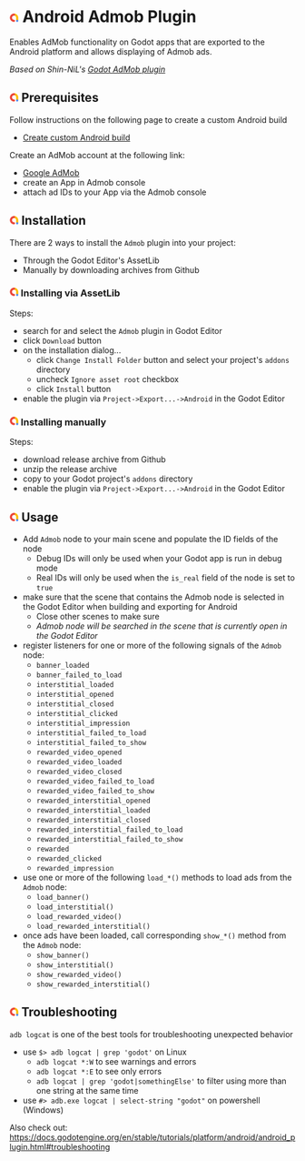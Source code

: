 # ![](admob/addon_template/icon.png?raw=true) Android Admob Plugin

Enables AdMob functionality on Godot apps that are exported to the Android platform and allows 
displaying of Admob ads.

_Based on Shin-NiL's [Godot AdMob plugin](https://github.com/Shin-NiL/Godot-Android-Admob-Plugin)_

## ![](admob/addon_template/icon.png?raw=true) Prerequisites
Follow instructions on the following page to create a custom Android build
- [Create custom Android build](https://docs.godotengine.org/en/stable/tutorials/export/android_custom_build.html)

Create an AdMob account at the following link:
- [Google AdMob](https://admob.google.com/)
- create an App in Admob console
- attach ad IDs to your App via the Admob console

## ![](admob/addon_template/icon.png?raw=true) Installation
There are 2 ways to install the `Admob` plugin into your project:
- Through the Godot Editor's AssetLib
- Manually by downloading archives from Github

### ![](admob/addon_template/icon.png?raw=true) Installing via AssetLib
Steps:
- search for and select the `Admob` plugin in Godot Editor
- click `Download` button
- on the installation dialog...
  - click `Change Install Folder` button and select your project's `addons` directory
  - uncheck `Ignore asset root` checkbox
  - click `Install` button
- enable the plugin via `Project->Export...->Android` in the Godot Editor

### ![](admob/addon_template/icon.png?raw=true) Installing manually
Steps:
- download release archive from Github
- unzip the release archive
- copy to your Godot project's `addons` directory
- enable the plugin via `Project->Export...->Android` in the Godot Editor

## ![](admob/addon_template/icon.png?raw=true) Usage
- Add `Admob` node to your main scene and populate the ID fields of the node
  - Debug IDs will only be used when your Godot app is run in debug mode
  - Real IDs will only be used when the `is_real` field of the node is set to `true`
- make sure that the scene that contains the Admob node is selected in the Godot Editor when building and exporting for Android
  - Close other scenes to make sure
  - _Admob node will be searched in the scene that is currently open in the Godot Editor_
- register listeners for one or more of the following signals of the `Admob` node:
    - `banner_loaded`
    - `banner_failed_to_load`
    - `interstitial_loaded`
    - `interstitial_opened`
    - `interstitial_closed`
    - `interstitial_clicked`
    - `interstitial_impression`
    - `interstitial_failed_to_load`
    - `interstitial_failed_to_show`
    - `rewarded_video_opened`
    - `rewarded_video_loaded`
    - `rewarded_video_closed`
    - `rewarded_video_failed_to_load`
    - `rewarded_video_failed_to_show`
    - `rewarded_interstitial_opened`
    - `rewarded_interstitial_loaded`
    - `rewarded_interstitial_closed`
    - `rewarded_interstitial_failed_to_load`
    - `rewarded_interstitial_failed_to_show`
    - `rewarded`
    - `rewarded_clicked`
    - `rewarded_impression`
- use one or more of the following `load_*()` methods to load ads from the `Admob` node:
    - `load_banner()`
    - `load_interstitial()`
    - `load_rewarded_video()`
    - `load_rewarded_interstitial()`
- once ads have been loaded, call corresponding `show_*()` method from the `Admob` node:
    - `show_banner()`
    - `show_interstitial()`
    - `show_rewarded_video()`
    - `show_rewarded_interstitial()`

## ![](admob/addon_template/icon.png?raw=true) Troubleshooting
`adb logcat` is one of the best tools for troubleshooting unexpected behavior
- use `$> adb logcat | grep 'godot'` on Linux
    - `adb logcat *:W` to see warnings and errors
    - `adb logcat *:E` to see only errors
    - `adb logcat | grep 'godot|somethingElse'` to filter using more than one string at the same time
- use `#> adb.exe logcat | select-string "godot"` on powershell (Windows)

Also check out:
https://docs.godotengine.org/en/stable/tutorials/platform/android/android_plugin.html#troubleshooting
